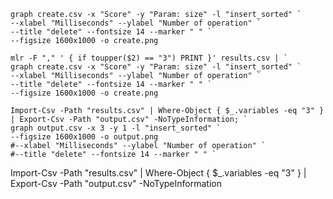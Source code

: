 ```shell
graph create.csv -x "Score" -y "Param: size" -l "insert_sorted" `
--xlabel "Milliseconds" --ylabel "Number of operation" `
--title "delete" --fontsize 14 --marker " " `
--figsize 1600x1000 -o create.png
```

```shell
mlr -F "," ' { if toupper($2) == "3") PRINT }' results.csv | `
graph create.csv -x "Score" -y "Param: size" -l "insert_sorted" `
--xlabel "Milliseconds" --ylabel "Number of operation" `
--title "delete" --fontsize 14 --marker " " `
--figsize 1600x1000 -o create.png
```

```shell
Import-Csv -Path "results.csv" | Where-Object { $_.variables -eq "3" } | Export-Csv -Path "output.csv" -NoTypeInformation; `
graph output.csv -x 3 -y 1 -l "insert_sorted" `
--figsize 1600x1000 -o output.png
#--xlabel "Milliseconds" --ylabel "Number of operation" `
#--title "delete" --fontsize 14 --marker " " `
```

Import-Csv -Path "results.csv" | Where-Object { $_.variables -eq "3" } | Export-Csv -Path "output.csv"
-NoTypeInformation
